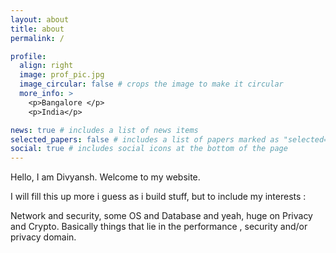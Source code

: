 ```yaml
---
layout: about
title: about
permalink: /

profile:
  align: right
  image: prof_pic.jpg
  image_circular: false # crops the image to make it circular
  more_info: >
    <p>Bangalore </p>
    <p>India</p>

news: true # includes a list of news items
selected_papers: false # includes a list of papers marked as "selected={true}"
social: true # includes social icons at the bottom of the page
---
```


Hello, I am Divyansh. Welcome to my website.

I will fill this up more i guess as i build stuff, but to include my interests : 

Network and security, some OS and Database and yeah, huge on Privacy and Crypto. Basically things that lie in the performance , security and/or privacy domain.

